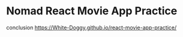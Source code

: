 # Nomad React Movie App Practice

conclusion
https://White-Doggy.github.io/react-movie-app-practice/
